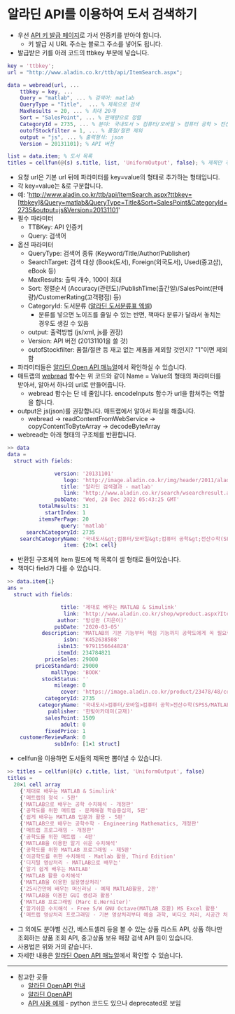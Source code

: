 # 알라딘 API를 이용하여 도서 검색하기

* 우선 [API 키 발급 페이지](https://www.aladin.co.kr/ttb/wblog_manage.aspx)로 가서 인증키를 받아야 합니다.
  * 키 발급 시 URL 주소는 블로그 주소를 넣어도 됩니다.
* 발급받은 키를 아래 코드의 ttbkey 부분에 넣습니다.

```matlab
key = 'ttbkey';
url = "http://www.aladin.co.kr/ttb/api/ItemSearch.aspx";

data = webread(url, ...
    ttbkey = key, ...
    Query = "matlab", ... % 검색어: matlab
    QueryType = "Title",  ... % 제목으로 검색
    MaxResults = 20, ... % 최대 20개
    Sort = "SalesPoint", ... % 판매량으로 정렬
    CategoryId = 2735, ... % 분야: 국내도서 > 컴퓨터/모바일 > 컴퓨터 공학 > 전산수학(SPSS/MATLAB)
    outofStockfilter = 1, ... % 품절/절판 제외
    output = "js", ... % 출력형식: json
    Version = 20131101); % API 버전

list = data.item; % 도서 목록
titles = cellfun(@(s) s.title, list, 'UniformOutput', false); % 제목만 추출
```

* 요청 url은 기본 url 뒤에 파라미터를 key=value의 형태로 추가하는 형태입니다.
* 각 key=value는 &로 구분합니다.
* 예:     'http://www.aladin.co.kr/ttb/api/ItemSearch.aspx?ttbkey=[ttbkey]&Query=matlab&QueryType=Title&Sort=SalesPoint&CategoryId=2735&output=js&Version=20131101'
* 필수 파라미터
  * TTBKey: API 인증키
  * Query: 검색어
* 옵션 파라미터
  * QueryType: 검색어 종류 (Keyword/Title/Author/Publisher)
  * SearchTarget: 검색 대상 (Book(도서), Foreign(외국도서), Used(중고샵), eBook 등)
  * MaxResults: 출력 개수, 100이 최대
  * Sort: 정렬순서 (Accuracy(관련도)/PublishTime(출간일)/SalesPoint(판매량)/CustomerRating(고객평점) 등)
  * CategoryId: 도서분류 ([알라딘 도서분류표 엑셀](https://image.aladin.co.kr/img/files/aladin_Category_CID_20210927.xls))
    * 분류를 넣으면 노이즈를 줄일 수 있는 반면, 책마다 분류가 달라서 놓치는 경우도 생길 수 있음
  * output: 출력방법 (js/xml, js를 권장)
  * Version: API 버전 (20131101을 쓸 것)
  * outofStockfilter: 품절/절판 등 재고 없는 제품을 제외할 것인지? "1"이면 제외함
* 파라미터들은 [알라딘 Open API 매뉴얼](https://docs.google.com/document/d/1mX-WxuoGs8Hy-QalhHcvuV17n50uGI2Sg_GHofgiePE/edit)에서 확인하실 수 있습니다.
* 매트랩의 [webread](https://www.mathworks.com/help/matlab/ref/webread.html) 함수는 위 코드와 같이 Name = Value의 형태의 파라미터를 받아서, 알아서 하나의 url로 만들어줍니다.
  * webread 함수는 단 네 줄입니다. encodeInputs 함수가 url을 합쳐주는 역할을 합니다.
* output은 js(json)를 권장합니다. 매트랩에서 알아서 파싱을 해줍니다.
  * webread -> readContentFromWebService -> copyContentToByteArray -> decodeByteArray
* webread는 아래 형태의 구조체를 반환합니다.

```matlab
>> data
data = 
  struct with fields:

               version: '20131101'
                  logo: 'http://image.aladin.co.kr/img/header/2011/aladin_logo_new.gif'
                 title: '알라딘 검색결과 - matlab'
                  link: 'http://www.aladin.co.kr/search/wsearchresult.aspx?KeyTitle=matlab&amp;SearchTarget=book&amp;partner=openAPI'
               pubDate: 'Wed, 28 Dec 2022 05:43:25 GMT'
          totalResults: 31
            startIndex: 1
          itemsPerPage: 20
                 query: 'matlab'
      searchCategoryId: 2735
    searchCategoryName: '국내도서&gt;컴퓨터/모바일&gt;컴퓨터 공학&gt;전산수학(SPSS/MATLAB)'
                  item: {20×1 cell}
```

* 반환된 구조체의 item 필드에 책 목록이 셀 형태로 들어있습니다.
* 책마다 field가 다를 수 있습니다.

```matlab
>> data.item{1}
ans = 
  struct with fields:

                 title: '제대로 배우는 MATLAB & Simulink'
                  link: 'http://www.aladin.co.kr/shop/wproduct.aspx?ItemId=234784821&amp;partner=openAPI&amp;start=api'
                author: '방성완 (지은이)'
               pubDate: '2020-03-05'
           description: 'MATLAB의 기본 기능부터 핵심 기능까지 공학도에게 꼭 필요한 내용을 설명한 후 이를 전공 예제에 차근차근 적용할 수 있도록 구성된 책이다. 또한 Simulink까지 범위를 확장하여 주요 블록들의 기능을 소개한 후 이를 다시 전공 예제에 접목하여 설계할 수 있다.'
                  isbn: 'K452638508'
                isbn13: '9791156644828'
                itemId: 234784821
            priceSales: 29000
         priceStandard: 29000
              mallType: 'BOOK'
           stockStatus: ''
               mileage: 0
                 cover: 'https://image.aladin.co.kr/product/23478/48/coversum/k452638508_1.jpg'
            categoryId: 2735
          categoryName: '국내도서>컴퓨터/모바일>컴퓨터 공학>전산수학(SPSS/MATLAB)'
             publisher: '한빛아카데미(교재)'
            salesPoint: 1509
                 adult: 0
            fixedPrice: 1
    customerReviewRank: 0
               subInfo: [1×1 struct]
```

* cellfun을 이용하면 도서들의 제목만 뽑아낼 수 있습니다.

```matlab
>> titles = cellfun(@(c) c.title, list, 'UniformOutput', false)
titles =
  20×1 cell array
    {'제대로 배우는 MATLAB & Simulink'                                            }
    {'매트랩의 정석 - 5판'                                                        }
    {'MATLAB으로 배우는 공학 수치해석 - 개정판'                                      }
    {'공학도를 위한 매트랩 - 문제해결 학습중심의, 5판'                                 }
    {'쉽게 배우는 MATLAB 입문과 활용 - 5판'                                         }
    {'MATLAB으로 배우는 공학수학 - Engineering Mathematics, 개정판'                 }
    {'매트랩 프로그래밍 - 개정판'                                                   }
    {'공학도를 위한 매트랩 - 4판'                                                  }
    {'MATLAB을 이용한 알기 쉬운 수치해석'                                           }
    {'공학도를 위한 MATLAB 프로그래밍 - 제5판'                                      }
    {'이공학도를 위한 수치해석 - Matlab 활용, Third Edition'                        }
    {'디지털 영상처리 - MATLAB으로 배우는'                                          }
    {'알기 쉽게 배우는 MATLAB'                                                    }
    {'MATLAB 활용 수치해석'                                                       }
    {'MATLAB을 이용한 실용영상처리'                                                }
    {'25시간만에 배우는 머신러닝 - 예제 MATLAB활용, 2판'                              }
    {'MATLAB을 이용한 GUI 생성과 활용'                                             }
    {'MATLAB 프로그래밍 (Marc E.Herniter)'                                       }
    {'알기쉬운 수치해석 - Free S/W GNU Octave(MATLAB 호환) MS Excel 활용'           }
    {'매트랩 영상처리 프로그래밍 - 기본 영상처리부터 예술 과학, 비디오 처리, 시공간 처리까지'}
```


* 그 외에도 분야별 신간, 베스트셀러 등을 볼 수 있는 상품 리스트 API, 상품 하나만 조회하는 상품 조회 API, 중고상품 보유 매장 검색 API 등이 있습니다.
* 사용법은 위와 거의 같습니다.
* 자세한 내용은 [알라딘 Open API 매뉴얼](https://docs.google.com/document/d/1mX-WxuoGs8Hy-QalhHcvuV17n50uGI2Sg_GHofgiePE/edit)에서 확인할 수 있습니다.

---

* 참고한 곳들
  * [알라딘 OpenAPI 안내](https://www.aladin.co.kr/ttb/apiguide.aspx?Version=20131101)
  * [알라딘 OpenAPI](https://blog.aladin.co.kr/openapi/6695306)
  * [API 사용 예제](https://blog.aladin.co.kr/openapi/5353301) - python 코드도 있으나 deprecated로 보임

